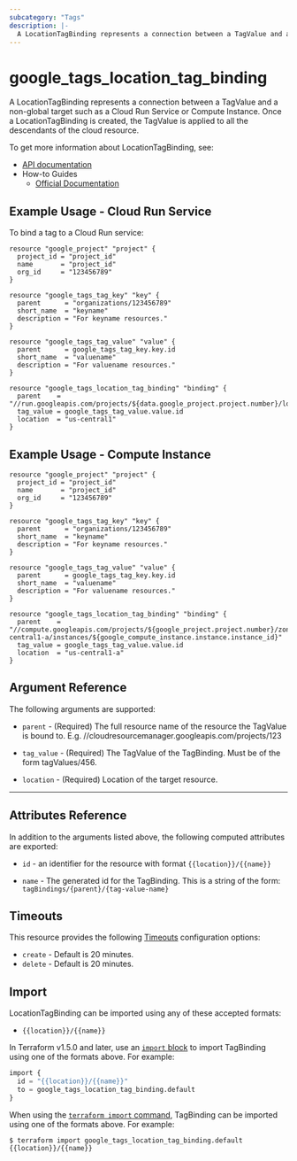 ```yaml
---
subcategory: "Tags"
description: |-
  A LocationTagBinding represents a connection between a TagValue and a non-global cloud resource.
---
```


# google_tags_location_tag_binding

A LocationTagBinding represents a connection between a TagValue and a non-global target such as a Cloud Run Service or Compute Instance. Once a LocationTagBinding is created, the TagValue is applied to all the descendants of the cloud resource.

To get more information about LocationTagBinding, see:

* [API documentation](https://cloud.google.com/resource-manager/reference/rest/v3/tagBindings)
* How-to Guides
    * [Official Documentation](https://cloud.google.com/resource-manager/docs/tags/tags-creating-and-managing)

## Example Usage - Cloud Run Service

To bind a tag to a Cloud Run service:

```hcl
resource "google_project" "project" {
  project_id = "project_id"
  name       = "project_id"
  org_id     = "123456789"
}

resource "google_tags_tag_key" "key" {
  parent      = "organizations/123456789"
  short_name  = "keyname"
  description = "For keyname resources."
}

resource "google_tags_tag_value" "value" {
  parent      = google_tags_tag_key.key.id
  short_name  = "valuename"
  description = "For valuename resources."
}

resource "google_tags_location_tag_binding" "binding" {
  parent    = "//run.googleapis.com/projects/${data.google_project.project.number}/locations/${google_cloud_run_service.default.location}/services/${google_cloud_run_service.default.name}"
  tag_value = google_tags_tag_value.value.id
  location  = "us-central1"
}
```

## Example Usage - Compute Instance

```hcl
resource "google_project" "project" {
  project_id = "project_id"
  name       = "project_id"
  org_id     = "123456789"
}

resource "google_tags_tag_key" "key" {
  parent      = "organizations/123456789"
  short_name  = "keyname"
  description = "For keyname resources."
}

resource "google_tags_tag_value" "value" {
  parent      = google_tags_tag_key.key.id
  short_name  = "valuename"
  description = "For valuename resources."
}

resource "google_tags_location_tag_binding" "binding" {
  parent    = "//compute.googleapis.com/projects/${google_project.project.number}/zones/us-central1-a/instances/${google_compute_instance.instance.instance_id}"
  tag_value = google_tags_tag_value.value.id
  location  = "us-central1-a"
}
```

## Argument Reference

The following arguments are supported:


* `parent` -
  (Required)
  The full resource name of the resource the TagValue is bound to. E.g. //cloudresourcemanager.googleapis.com/projects/123

* `tag_value` -
  (Required)
  The TagValue of the TagBinding. Must be of the form tagValues/456.

* `location` -
  (Required)
  Location of the target resource.

- - -



## Attributes Reference

In addition to the arguments listed above, the following computed attributes are exported:

* `id` - an identifier for the resource with format `{{location}}/{{name}}`

* `name` -
  The generated id for the TagBinding. This is a string of the form: `tagBindings/{parent}/{tag-value-name}`


## Timeouts

This resource provides the following
[Timeouts](/docs/configuration/resources.html#timeouts) configuration options:

- `create` - Default is 20 minutes.
- `delete` - Default is 20 minutes.

## Import


LocationTagBinding can be imported using any of these accepted formats:

* `{{location}}/{{name}}`

In Terraform v1.5.0 and later, use an [`import` block](https://developer.hashicorp.com/terraform/language/import) to import TagBinding using one of the formats above. For example:

```tf
import {
  id = "{{location}}/{{name}}"
  to = google_tags_location_tag_binding.default
}
```

When using the [`terraform import` command](https://developer.hashicorp.com/terraform/cli/commands/import), TagBinding can be imported using one of the formats above. For example:

```
$ terraform import google_tags_location_tag_binding.default {{location}}/{{name}}
```
